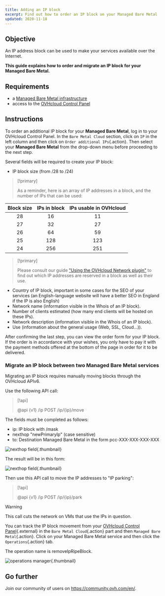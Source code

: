 ```yaml
---
title: Adding an IP block
excerpt: Find out how to order an IP block on your Managed Bare Metal
updated: 2020-11-18
---
```


## Objective

An IP address block can be used to make your services available over the Internet.

**This guide explains how to order and migrate an IP block for your Managed Bare Metal.**

## Requirements

- a [Managed Bare Metal infrastructure](https://www.ovhcloud.com/en-sg/managed-bare-metal/)
- access to the [OVHcloud Control Panel](https://ca.ovh.com/auth/?action=gotomanager&from=https://www.ovh.com/sg/&ovhSubsidiary=sg)

## Instructions

To order an additional IP block for your **Managed Bare Metal**, log in to your OVHcloud Control Panel. In the `Bare Metal Cloud` section, click on `IP` in the left column and then click on `Order additional IPs`{.action}. Then select your **Managed Bare Metal** from the drop-down menu before proceeding to the next step.

Several fields will be required to create your IP block:

- IP block size (from /28 to /24)

> [!primary]
>
> As a reminder, here is an array of IP addresses in a block, and the number of IPs that can be used:
> 

|Block size|IPs in block|IPs usable in OVHcloud|
|:---:|:---:|:---:|
|28|16|11|
|27|32|27|
|26|64|59|
|25|128|123|
|24|256|251|

> [!primary]
>
> Please consult our guide ["Using the OVHcloud Network plugin"](plugin_ovh_network1.) to find out which IP addresses are reserved in a block as well as their use.
>

- Country of IP block, important in some cases for the SEO of your services (an English-language website will have a better SEO in England if the IP is also English)
- Network name (information visible in the Whois of an IP block).
- Number of clients estimated (how many end clients will be hosted on these IPs).
- Network description (information visible in the Whois of an IP block).
- Use (information about the general usage (Web, SSL, Cloud...)).

After confirming the last step, you can view the order form for your IP block. If the order is in accordance with your wishes, you only have to pay it with the payment methods offered at the bottom of the page in order for it to be delivered.

### Migrate an IP block between two Managed Bare Metal services

Migrating an IP block requires manually moving blocks through the OVHcloud APIv6.

Use the following API call:

> [!api]
>
> @api {v1} /ip POST /ip/{ip}/move
> 

The fields must be completed as follows:

- ip: IP block with /mask
- nexthop "newPrimaryIp" (case sensitive)
- to: Destination Managed Bare Metal in the form pcc-XXX-XXX-XXX-XXX

![nexthop field](move-api.png){.thumbnail}

The result will be in this form:

![nexthop field](api-result.png){.thumbnail}

Then use this API call to move the IP addresses to "IP parking":

> [!api]
>
> @api {v1} /ip POST /ip/{ip}/park
> 

> [!warning]
>
> This call cuts the network on VMs that use the IPs in question.
>

You can track the IP block movement from your [OVHcloud Control Panel](https://ca.ovh.com/auth/?action=gotomanager&from=https://www.ovh.com/sg/&ovhSubsidiary=sg){.external} in the `Bare Metal Cloud`{.action} part and then `Managed Bare Metal`{.action}. Click on your Managed Bare Metal service and then click the `Operations`{.action} tab.

The operation name is removeIpRipeBlock.

![operations manager](operations.png){.thumbnail}

## Go further

Join our community of users on <https://community.ovh.com/en/>.
